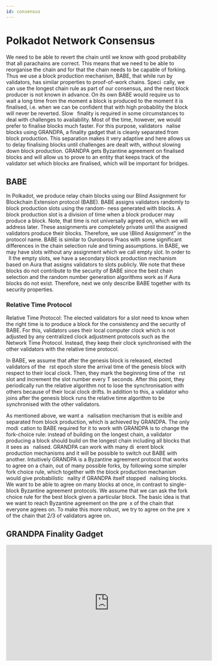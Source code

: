```yaml
---
id: consensus
---
```



# Polkadot Network Consensus

We need to be able to revert the chain until we know with good probability
that all parachains are correct. This means that we need to be able to reorganise the chain and
for that the chain needs to be capable of forking. Thus we use a block production mechanism,
BABE, that while run by validators, has similar properties to proof-of-work chains.
Speci cally, we can use the longest chain rule as part of our consensus, and the next block producer
is not known in advance. On its own BABE would require us to wait a long time from the moment
a block is produced to the moment it is finalised, i.e. when we can be confident that with high
probability the block will never be reverted. Slow  finality is required in some circumstances to
deal with challenges to availability. Most of the time, however, we would prefer to finalise blocks
much faster. For this purpose, validators  nalise blocks using GRANDPA, a finality
gadget that is cleanly separated from block production. This separation makes it very adaptive
and here allows us to delay finalising blocks until challenges are dealt with, without slowing down
block production. GRANDPA gets Byzantine agreement on finalised blocks and will allow us to
prove to an entity that keeps track of the validator set which blocks are finalised, which will be
important for bridges.

## BABE

In Polkadot, we produce relay chain blocks using our Blind Assignment for Blockchain Extension
protocol (BABE). BABE assigns validators randomly to block production slots using the random-
ness generated with blocks. A block production slot is a division of time when a block producer may
produce a block. Note, that time is not universally agreed on, which we will address later. These
assignments are completely private until the assigned validators produce their blocks. Therefore,
we use \Blind Assignment" in the protocol name. BABE is similar to Ouroboros Praos with
some significant differences in the chain selection rule and timing assumptions.
In BABE, we may have slots without any assignment which we call empty slot. In order to  ll
the empty slots, we have a secondary block production mechanism based on Aura that assigns
validators to slots publicly. We note that these blocks do not contribute to the security of BABE
since the best chain selection and the random number generation algorithms work as if Aura blocks
do not exist. Therefore, next we only describe BABE together with its security properties.

### Relative Time Protocol

Relative Time Protocol: The elected validators for a slot need to know when the right time
is to produce a block for the consistency and the security of BABE. For this, validators uses their
local computer clock which is not adjusted by any centralized clock adjustment protocols such
as the Network Time Protocol. Instead, they keep their clock synchronised with the other
validators with the relative time protocol. 

In BABE, we assume that after the genesis block is released, elected validators of the  rst epoch
store the arrival time of the genesis block with respect to their local clock. Then, they mark the
beginning time of the  rst slot and increment the slot number every T seconds. After this point,
they periodically run the relative algorithm not to lose the synchronisation with others because of
their local clock drifts. In addition to this, a validator who joins after the genesis block runs the
relative time algorithm to be synchronised with the other validators.

As mentioned above, we want a  nalisation mechanism that is 
exible and separated from block
production, which is achieved by GRANDPA. The only modi cation to BABE required for it to
work with GRANDPA is to change the fork-choice rule: instead of building on the longest chain,
a validator producing a block should build on the longest chain including all blocks that it sees as
 nalised. GRANDPA can work with many di erent block production mechanisms and it will be
possible to switch out BABE with another.
Intuitively GRANDPA is a Byzantine agreement protocol that works to agree on a chain,
out of many possible forks, by following some simpler fork choice rule, which together with the
block production mechanism would give probabilistic  nality if GRANDPA itself stopped  nalising
blocks. We want to be able to agree on many blocks at once, in contrast to single-block Byzantine
agreement protocols.
We assume that we can ask the fork choice rule for the best block given a particular block. The
basic idea is that we want to reach Byzantine agreement on the pre x of the chain that everyone
agrees on. To make this more robust, we try to agree on the pre x of the chain that 2/3 of
validators agree on.

## GRANDPA Finality Gadget



<iframe width="560" height="315" src="https://www.youtube.com/embed/0shPS6SXPKE" title="YouTube video player" frameborder="0" allow="accelerometer; autoplay; clipboard-write; encrypted-media; gyroscope; picture-in-picture" allowfullscreen></iframe>